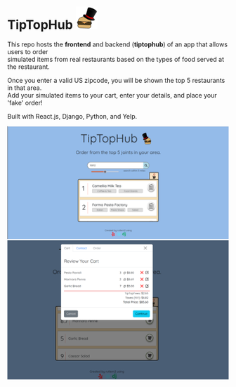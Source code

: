 # TipTopHub <img src="/images_for_repo/logo_nobg_sm.png" width="50" title="Logo">

This repo hosts the **frontend** and backend (**tiptophub**) of an app that allows users to order  
simulated items from real restaurants based on the types of food served at the restaurant.  

Once you enter a valid US zipcode, you will be shown the top 5 restaurants in that area.  
Add your simulated items to your cart, enter your details, and place your 'fake' order!    

Built with React.js, Django, Python, and Yelp. 

<img src="/images_for_repo/Home.png" width="600" title="Home">
<img src="/images_for_repo/ReviewCart.png" width="600" title="Home">
